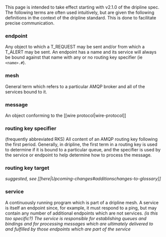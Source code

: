This page is intended to take effect starting with v2.1.0 of the dripline spec. The following terms are often used intuitively, but are given the following definitions in the context of the dripline standard. This is done to facilitate precise communication.

### endpoint
Any object to which a T_REQUEST may be sent and/or from which a T_ALERT may be sent. An endpoint has a name and its service will always be bound against that name with any or no routing key specifier (ie `<name>.#`).

### mesh
General term which refers to a particular AMQP broker and all of the services bound to it.

### message
An object conforming to the [[wire protocol|wire-protocol]]

### routing key specifier
(frequently abbreviated RKS)
All content of an AMQP routing key following the first period. Generally, in dripline, the first term in a routing key is used to determine if it is bound to a particular queue, and the specifier is used by the service or endpoint to help determine how to process the message.

### routing key target
_suggested, see [[here|Upcoming-changes#additionschanges-to-glossary]]_

### service
A continuously running program which is part of a dripline mesh. A service is itself an endpoint since, for example, it must respond to a ping, but may contain any number of additional endpoints which are not services. _(is this too specific?) The service is responsible for establishing queues and bindings and for processing messages which are ultimately delivered to and fulfilled by those endpoints which are part of the service_